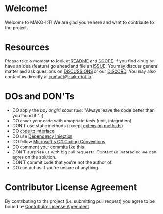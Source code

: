 # Welcome!
Welcome to MAKO-IoT! We are glad you're here and want to contribute to the project.
# Resources
Please take a moment to look at [README](https://github.com/CShark-Hub/mako-iot/blob/main/README.md) and [SCOPE](https://github.com/CShark-Hub/mako-iot/blob/main/SCOPE.md). If you find a bug or have an idea (feature) go ahead and file an [ISSUE](https://github.com/CShark-Hub/mako-iot/issues). You may discuss general matter and ask questions on [DISCUSSIONS](https://github.com/CShark-Hub/mako-iot/discussions) or our [DISCORD](https://discord.gg/WDCfYxZgPM). You may also contact us directly at contact@mako-iot.io.
# DOs and DON'Ts
- DO apply the _boy or girl scout rule_: "Always leave the code better than you found it." :)
- DO cover your code with apropriate tests (unit, integration)
- DON'T use static methods (except [extension methods](https://docs.microsoft.com/en-us/dotnet/csharp/programming-guide/classes-and-structs/extension-methods))
- DO [code to interface](https://www.codemag.com/article/0205091/.NET-Interface-based-Programming)
- DO use [Dependency Injection](https://www.c-sharpcorner.com/blogs/dependency-injectionc-sharp)
- DO follow [Microsoft's C# Coding Conventions](https://docs.microsoft.com/en-us/dotnet/csharp/fundamentals/coding-style/coding-conventions)
- DO comment your commits like [this](https://tbaggery.com/2008/04/19/a-note-about-git-commit-messages.html)
- DON'T surprise us with big pull requests. Contact us instead so we can agree on the solution.
- DON'T commit code that you're not the author of.
- DO contact us if you're unsure of anything.
# Contributor License Agreement
By contributing to the project (i.e. submitting pull request) you agree to be bound by [Contributor License Agreement](https://github.com/CShark-Hub/Mako-IoT.Device.Base/blob/main/CLA.md)
